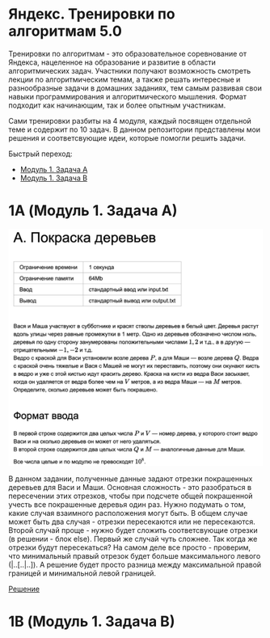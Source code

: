 # Яндекс. Тренировки по алгоритмам 5.0
Тренировки по алгоритмам - это образовательное соревнование от Яндекса, нацеленное на образование и развитие в области алгоритмических задач. Участники получают возможность смотреть лекции по алгоритмическим темам, а также решать интересные и разнообразные задачи в домашних заданиях, тем самым развивая свои навыки программирования и алгоритмического мышления. Формат подходит как начинающим, так и более опытным участникам. 

Сами тренировки разбиты на 4 модуля, каждый посвящен отдельной теме и содержит по 10 задач. В данном репозитории представлены мои решения и соответсвующие идеи, которые помогли решить задачи.

Быстрый переход:

- [Модуль 1. Задача A](#1A)
- [Модуль 1. Задача B](#1B)

# 1A (Модуль 1. Задача A)

<img src="TaskConditions/1A.png" alt="1A" width="720"/>

В данном задании, полученные данные задают отрезки покрашенных деревьев для Васи и Маши. Основная сложность - это разобраться в пересечении этих отрезков, чтобы при подсчете общей покрашенной учесть все покрашенные деревья один раз. Нужно подумать о том, какие случая взаимного расположения могут быть. В общем случае может быть два случая - отрезки пересекаются или не пересекаются. Второй случай проще - нужно будет сложить соответсвующие отрезки (в решении - блок else). Первый же случай чуть сложнее. Так когда же отрезки будут пересекаться? На самом деле все просто - проверим, что минимальный правый отрезок будет больше максимального левого (|..[..|..]). А решение будет просто разница между максимальной правой границей и минимальной левой границей.

[Решение](Lesson01/A/1A.cpp)

# 1B (Модуль 1. Задача B)
